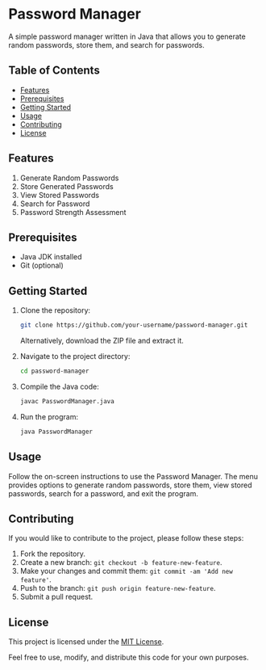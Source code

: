 # Password Manager

A simple password manager written in Java that allows you to generate random passwords, store them, and search for passwords.

## Table of Contents

- [Features](#features)
- [Prerequisites](#prerequisites)
- [Getting Started](#getting-started)
- [Usage](#usage)
- [Contributing](#contributing)
- [License](#license)

## Features

1. Generate Random Passwords
2. Store Generated Passwords
3. View Stored Passwords
4. Search for Password
5. Password Strength Assessment

## Prerequisites

- Java JDK installed
- Git (optional)

## Getting Started

1. Clone the repository:

    ```bash
    git clone https://github.com/your-username/password-manager.git
    ```

    Alternatively, download the ZIP file and extract it.

2. Navigate to the project directory:

    ```bash
    cd password-manager
    ```

3. Compile the Java code:

    ```bash
    javac PasswordManager.java
    ```

4. Run the program:

    ```bash
    java PasswordManager
    ```

## Usage

Follow the on-screen instructions to use the Password Manager. The menu provides options to generate random passwords, store them, view stored passwords, search for a password, and exit the program.

## Contributing

If you would like to contribute to the project, please follow these steps:

1. Fork the repository.
2. Create a new branch: `git checkout -b feature-new-feature`.
3. Make your changes and commit them: `git commit -am 'Add new feature'`.
4. Push to the branch: `git push origin feature-new-feature`.
5. Submit a pull request.

## License

This project is licensed under the [MIT License](LICENSE).

Feel free to use, modify, and distribute this code for your own purposes.
